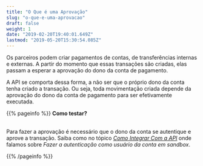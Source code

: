 ```yaml
---
title: "O Que é uma Aprovação"
slug: "o-que-e-uma-aprovacao"
draft: false
weight: 1
date: "2019-02-20T19:40:01.649Z"
lastmod: "2019-05-20T15:30:54.085Z"
---
```

Os parceiros podem criar pagamentos de contas, de transferências internas e externas. A partir do momento que essas transações são criadas, elas passam a esperar a aprovação do dono da conta de pagamento. 

A API se comporta dessa forma, a não ser que o próprio dono da conta tenha criado a transação.
Ou seja, toda movimentação criada depende da aprovação do dono da conta de pagamento para ser efetivamente executada.

{{% pageinfo %}}
**Como testar?**

<br>Para fazer a aprovação é necessário que o dono da conta se autentique e aprove a transação. Saiba como no tópico [*Como Integrar Com a API*](/docs/referencia-de-api/stone-openbank/overview#como-integrar-com-a-api) onde falamos sobre *Fazer a autenticação como usuário da conta em sandbox*.

{{% /pageinfo %}}
